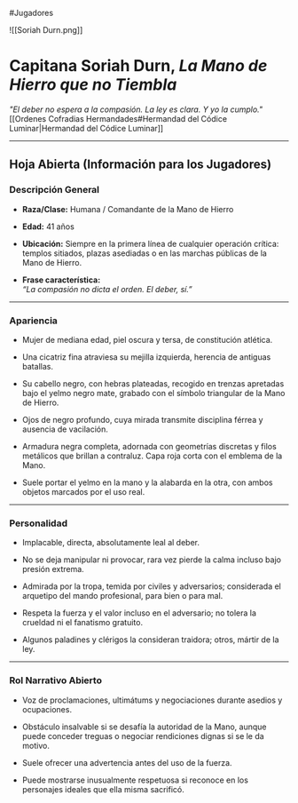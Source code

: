 #Jugadores 

![[Soriah Durn.png]]
# **Capitana Soriah Durn, _La Mano de Hierro que no Tiembla_**

_"El deber no espera a la compasión. La ley es clara. Y yo la cumplo."_
[[Ordenes Cofradias Hermandades#Hermandad del Códice Luminar|Hermandad del Códice Luminar]]

---

## **Hoja Abierta (Información para los Jugadores)**

### **Descripción General**

- **Raza/Clase:** Humana / Comandante de la Mano de Hierro
    
- **Edad:** 41 años
    
- **Ubicación:** Siempre en la primera línea de cualquier operación crítica: templos sitiados, plazas asediadas o en las marchas públicas de la Mano de Hierro.
    
- **Frase característica:**  
    _“La compasión no dicta el orden. El deber, sí.”_
    

---

### **Apariencia**

- Mujer de mediana edad, piel oscura y tersa, de constitución atlética.
    
- Una cicatriz fina atraviesa su mejilla izquierda, herencia de antiguas batallas.
    
- Su cabello negro, con hebras plateadas, recogido en trenzas apretadas bajo el yelmo negro mate, grabado con el símbolo triangular de la Mano de Hierro.
    
- Ojos de negro profundo, cuya mirada transmite disciplina férrea y ausencia de vacilación.
    
- Armadura negra completa, adornada con geometrías discretas y filos metálicos que brillan a contraluz. Capa roja corta con el emblema de la Mano.
    
- Suele portar el yelmo en la mano y la alabarda en la otra, con ambos objetos marcados por el uso real.
    

---

### **Personalidad**

- Implacable, directa, absolutamente leal al deber.
    
- No se deja manipular ni provocar, rara vez pierde la calma incluso bajo presión extrema.
    
- Admirada por la tropa, temida por civiles y adversarios; considerada el arquetipo del mando profesional, para bien o para mal.
    
- Respeta la fuerza y el valor incluso en el adversario; no tolera la crueldad ni el fanatismo gratuito.
    
- Algunos paladines y clérigos la consideran traidora; otros, mártir de la ley.
    

---

### **Rol Narrativo Abierto**

- Voz de proclamaciones, ultimátums y negociaciones durante asedios y ocupaciones.
    
- Obstáculo insalvable si se desafía la autoridad de la Mano, aunque puede conceder treguas o negociar rendiciones dignas si se le da motivo.
    
- Suele ofrecer una advertencia antes del uso de la fuerza.
    
- Puede mostrarse inusualmente respetuosa si reconoce en los personajes ideales que ella misma sacrificó.
    
